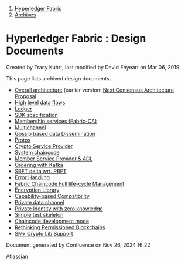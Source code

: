 1. [Hyperledger Fabric](index.html)
2. [Archives](Archives_22840389.html)

# Hyperledger Fabric : Design Documents

Created by Tracy Kuhrt, last modified by David Enyeart on Mar 06, 2019

This page lists archived design documents.

- [Overall architecture](https://arxiv.org/abs/1801.10228) (earlier version: [Next Consensus Architecture Proposal](https://github.com/hyperledger/fabric/blob/master/proposals/r1/Next-Consensus-Architecture-Proposal.md)
- [High level data flows](https://jira.hyperledger.org/browse/FAB-37)
- [Ledger](https://jira.hyperledger.org/browse/FAB-758)
- [SDK specification](https://docs.google.com/document/d/1R5RtIBMW9fZpli37E5Li5_Q9ve3BnQ4q3gWmGZj6Sv4/)
- [Membership services (Fabric-CA)](https://docs.google.com/document/d/1TRYHcaT8yMn8MZlDtreqzkDcXx0WI50AV2JpAcvAM5w/)
- [Multichannel](https://docs.google.com/document/d/1eRNxxQ0P8yp4Wh__Vi6ddaN_vhN2RQHP-IruHNUwyhc/)
- [Gossip based data Dissemination](https://docs.google.com/document/d/157AvKxVRqgeaCTSpN86ICa5x-XihZ67bOrNMc5xLvEU/)
- [Protos](https://docs.google.com/document/d/1qD2zOTxmPoss3Xop_pDdkSXHozIR4N27NEsymosW4Gk/)
- [Crypto Service Provider](https://jira.hyperledger.org/browse/FAB-354)
- [System chaincode](https://github.com/hyperledger/fabric/blob/master/proposals/r1/System-Chaincode-Specification.md)
- [Member Service Provider &amp; ACL](https://docs.google.com/document/d/1Qg7ZEccOIsrShSHSNl4kBHOFvLYRhQ3903srJ6c_AZE/edit?usp=sharing)
- [Ordering with Kafka](https://docs.google.com/document/d/19JihmW-8blTzN99lAubOfseLUZqdrB6sBR0HsRgCAnY/edit?usp=sharing)
- [SBFT delta wrt. PBFT](https://jira.hyperledger.org/browse/FAB-378)
- [Error Handling](Error-handling-framework_22840395.html)
- [Fabric Chaincode Full life-cycle Management](https://docs.google.com/document/d/1aSWNOuvOBzi1OzZ-b8h0IP-Qs6JL8iREXM7Jtc0VkE0)
- [Encryption Library](https://docs.google.com/document/d/1NA3mxhwiH00Vi7MU5WyX6O9di6NJQxquQYAVW-icUl0/edit?usp=sharing)
- [Capability-based Compatibility](https://docs.google.com/document/d/1CbB8dR0GNnHi7UekIDpsySCBXkPTtKk0m53CIzJbU-A/edit?usp=sharing)
- [Private data channel](https://docs.google.com/document/d/1ShrgrYPWLznZSZrl5cnvmFq9LtLJ3tYUxjv9GN6rxuI/edit?usp=sharing)
- [Private Identity with zero knowledge](https://jira.hyperledger.org/browse/FAB-2005)
- [Simple test skeleton](https://jira.hyperledger.org/secure/attachment/10242/simple_test_with_skeletal_peer.md)
- [Chaincode development mode](https://jira.hyperledger.org/secure/attachment/10378/peerchaincodedev_in_1.0.txt)
- [Rethinking Permissioned Blockchains](http://vukolic.com/rethinking-permissioned-blockchains-BCC2017.pdf)
- [SMx Crypto Lib Support](https://docs.google.com/document/d/1Qrt2PcHvkj9NHeQyY7HJ9pM1uHD00e3cxBMKb0z7bos)

Document generated by Confluence on Nov 26, 2024 16:22

[Atlassian](http://www.atlassian.com/)
